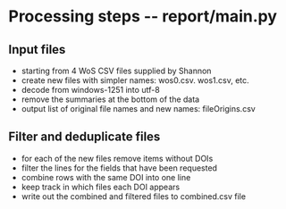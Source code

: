 # Processing steps -- report/main.py

## Input files
* starting from 4 WoS CSV files supplied by Shannon
* create new files with simpler names: wos0.csv. wos1.csv, etc.
* decode from windows-1251 into utf-8
* remove the summaries at the bottom of the data
* output list of original file names and new names: fileOrigins.csv

## Filter and deduplicate files
* for each of the new files remove items without DOIs
* filter the lines for the fields that have been requested
* combine rows with the same DOI into one line
* keep track in which files each DOI appears
* write out the combined and filtered files to combined.csv file